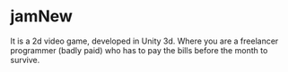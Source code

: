# jamNew
It is a 2d video game, developed in Unity 3d. Where you are a freelancer programmer (badly paid) who has to pay the bills before the month to survive.
